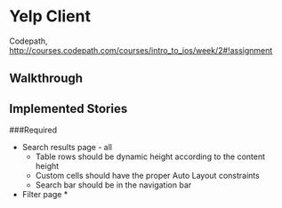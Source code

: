 Yelp Client
========

Codepath, http://courses.codepath.com/courses/intro_to_ios/week/2#!assignment

## Walkthrough

## Implemented Stories
###Required
* Search results page - all
  * Table rows should be dynamic height according to the content height
  * Custom cells should have the proper Auto Layout constraints
  * Search bar should be in the navigation bar
* Filter page
  * 
